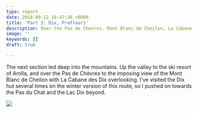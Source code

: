 ```yaml
---
type: report
date: 2018-09-12 16:47:36 +0000
title: 'Part 3: Dix, Prafleuri'
description: Over the Pas de Chèvres, Mont Blanc de Cheilon, La Cabane des Dix
image: ''
keywords: []
draft: true

---
```

The next section led deep into the mountains. Up the valley to the ski resort of Arolla, and over the Pas de Chèvres to the imposing view of the Mont Blanc de Cheilon with La Cabane des Dix overlooking. I've visited the Dix hut several times on the winter version of this route, so I pushed on towards the Pas du Chat and the Lac Dix beyond.

![](https://res.cloudinary.com/wildernessprime/image/upload/w_800,dpr_auto/v1549644809/IMG_4490.jpg)